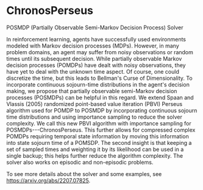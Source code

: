# ChronosPerseus
POSMDP (Partially Observable Semi-Markov Decision Process) Solver

In reinforcement learning, agents have successfully used environments modeled with Markov decision processes (MDPs). However, in many problem domains, an agent may suffer from noisy observations or random times until its subsequent decision. While partially observable Markov decision processes (POMDPs) have dealt with noisy observations, they have yet to deal with the unknown time aspect. Of course, one could discretize the time, but this leads to Bellman's Curse of Dimensionality. To incorporate continuous sojourn-time distributions in the agent's decision making, we propose that partially observable semi-Markov decision processes (POSMDPs) can be helpful in this regard. We extend Spaan and Vlassis (2005) randomized point-based value iteration (PBVI) Perseus algorithm used for POMDP to POSMDP by incorporating continuous sojourn time distributions and using importance sampling to reduce the solver complexity. We call this new PBVI algorithm with importance sampling for POSMDPs---ChronosPerseus. This further allows for compressed complex POMDPs requiring temporal state information by moving this information into state sojourn time of a POMSDP. The second insight is that keeping a set of sampled times and weighting it by its likelihood can be used in a single backup; this helps further reduce the algorithm complexity. The solver also works on episodic and non-episodic problems.

To see more details about the solver and some examples, see https://arxiv.org/abs/2207.07825.
